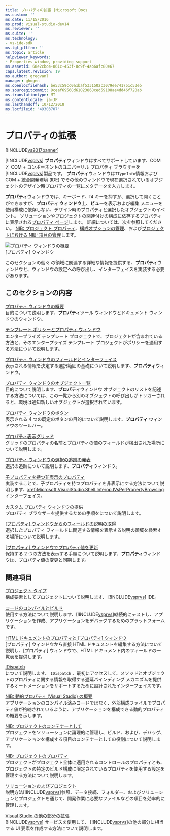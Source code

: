 ```yaml
---
title: プロパティの拡張 |Microsoft Docs
ms.custom: ''
ms.date: 11/15/2016
ms.prod: visual-studio-dev14
ms.reviewer: ''
ms.suite: ''
ms.technology:
- vs-ide-sdk
ms.tgt_pltfrm: ''
ms.topic: article
helpviewer_keywords:
- Properties window, providing support
ms.assetid: 68e2cbd4-861c-453f-8c9f-4ab6afc80e67
caps.latest.revision: 19
ms.author: gregvanl
manager: ghogen
ms.openlocfilehash: be53c59cc0a1baf5331502c3079ee741751c53eb
ms.sourcegitcommit: 9ceaf69568d61023868ced59108ae4dd46f720ab
ms.translationtype: MT
ms.contentlocale: ja-JP
ms.lasthandoff: 10/12/2018
ms.locfileid: "49303707"
---
```

# <a name="extending-properties"></a>プロパティの拡張
[!INCLUDE[vs2017banner](../../includes/vs2017banner.md)]

[!INCLUDE[vsprvs](../../includes/vsprvs-md.md)] **プロパティ**ウィンドウはすべてサポートしています、COM と COM + コンポーネントのユニバーサル プロパティ ブラウザーを[!INCLUDE[vsprvs](../../includes/vsprvs-md.md)]製品です。 **プロパティ**ウィンドウは`ITypeInfo`情報および COM + 統合開発環境 (IDE) でその他のウィンドウで現在選択されているオブジェクトのデザイン時プロパティの一覧にメタデータを入力します。  
  
 **プロパティ**ウィンドウでは、キーボード、f4 キーを押すか、選択して開くことができますが、**プロパティ ウィンドウ**上、**ビュー**を表示および編集 メニューを使用構成に依存しない、デザイン時のプロパティと選択したオブジェクトのイベント。 ソリューションやプロジェクトの関連付けの構成に依存するプロパティに表示される[プロパティ ページ](../../extensibility/internals/property-pages.md)します。 詳細については、次を参照してください。 [NIB: プロジェクト プロパティ](http://msdn.microsoft.com/en-us/fb126574-24ad-4c96-9b2b-6e1f3879ba50)、[構成オプションの管理](../../extensibility/internals/managing-configuration-options.md)、および[プロジェクトにおける NIB: 項目の管理](http://msdn.microsoft.com/en-us/762e606b-7f44-4b66-97a1-e30a703654a0)します。  
  
 ![プロパティ ウィンドウの概要](../../extensibility/internals/media/vspropertieswindow.png "vsPropertiesWindow")  
[プロパティ] ウィンドウ  
  
 このセクションの個々 の領域に関連する詳細な情報を提供する、**プロパティ**ウィンドウと、ウィンドウの設定への呼び出し、インターフェイスを実装する必要があります。  
  
## <a name="in-this-section"></a>このセクションの内容  
 [プロパティ ウィンドウの概要](../../extensibility/internals/properties-window-overview.md)  
 目的について説明します、**プロパティ**ツール ウィンドウとドキュメント ウィンドウのウィンドウ。  
  
 [テンプレート ポリシーとプロパティ ウィンドウ](../../extensibility/internals/template-policy-and-the-properties-window.md)  
 エンタープライズ テンプレート プロジェクトで、プロジェクトが含まれている方法と、そのエンタープライズ テンプレート プロジェクトがポリシーを適用する方法について説明します。  
  
 [プロパティ ウィンドウのフィールドとインターフェイス](../../extensibility/internals/properties-window-fields-and-interfaces.md)  
 表示される情報を決定する選択範囲の基礎について説明します、**プロパティ**ウィンドウ。  
  
 [プロパティ ウィンドウのオブジェクト一覧](../../extensibility/internals/properties-window-object-list.md)  
 目的について説明します、**プロパティ**ウィンドウ オブジェクトのリストを記述する方法については、この一覧から別のオブジェクトの呼び出しがトリガーされると、環境は通知新しいオブジェクトが選択されています。  
  
 [プロパティ ウィンドウのボタン](../../extensibility/internals/properties-window-buttons.md)  
 表示される 4 つの既定のボタンの目的について説明します、**プロパティ** ウィンドウのツールバー。  
  
 [プロパティ表示グリッド](../../extensibility/internals/properties-display-grid.md)  
 グリッドのプロパティの名前とプロパティの値のフィールドが検出された場所について説明します。  
  
 [プロパティ ウィンドウの選択の追跡の発表](../../misc/announcing-property-window-selection-tracking.md)  
 選択の追跡について説明します、**プロパティ**ウィンドウ。  
  
 [子プロパティを持つ非表示のプロパティ](../../misc/hiding-properties-that-have-child-properties.md)  
 実装することで、子プロパティを持つプロパティを非表示にする方法について説明します、<xref:Microsoft.VisualStudio.Shell.Interop.IVsPerPropertyBrowsing>インターフェイス。  
  
 [カスタム プロパティ ウィンドウの提供](../../misc/providing-a-custom-properties-window.md)  
 プロパティ ブラウザーを提供するための手順をについて説明します。  
  
 [[プロパティ] ウィンドウからのフィールドの説明の取得](../../misc/getting-field-descriptions-from-the-properties-window.md)  
 選択したプロパティ フィールドに関連する情報を表示する説明の領域を検索する場所について説明します。  
  
 [[プロパティ] ウィンドウでプロパティ値を更新](../../misc/updating-property-values-in-the-properties-window.md)  
 保持する 2 つの方法を表示する手順について説明します、**プロパティ**ウィンドウは、プロパティ値の変更と同期します。  
  
## <a name="related-sections"></a>関連項目  
 [プロジェクト タイプ](../../extensibility/internals/project-types.md)  
 構成要素としてプロジェクトについて説明します、 [!INCLUDE[vsprvs](../../includes/vsprvs-md.md)] IDE。  
  
 [コードのコンパイルとビルド](../../ide/compiling-and-building-in-visual-studio.md)  
 使用する方法について説明します、[!INCLUDE[vsprvs](../../includes/vsprvs-md.md)]継続的にテストし、アプリケーションを作成、アプリケーションをデバッグするためのプラットフォームです。  
  
 [HTML ドキュメントのプロパティと [プロパティ] ウィンドウ](http://msdn.microsoft.com/library/46e3d164-a1a7-42f9-87b0-344e10a37b62)  
 [プロパティ] ウィンドウから直接 HTML ドキュメントを編集する方法について説明し、[プロパティ] ウィンドウで、HTML ドキュメント内のフィールドの一覧表を提供します。  
  
 [IDispatch](http://msdn.microsoft.com/en-us/ebbff4bc-36b2-4861-9efa-ffa45e013eb5)  
 について説明します、 `IDispatch` 、最初にアクセスして、メソッドとオブジェクトのプロパティに関する情報を取得する遅延バインディング メカニズムを提供するオートメーションをサポートするために設計されたインターフェイスです。  
  
 [NIB: 動的プロパティ (Visual Studio) の概要](http://msdn.microsoft.com/en-us/f5102027-1431-4195-ae40-9b991de46d3a)  
 アプリケーションのコンパイル済みコードではなく、外部構成ファイルでプロパティ値が格納されているように、アプリケーションを構成できる動的プロパティの概要を示します。  
  
 [NIB: プロジェクトのコンテナーとして](http://msdn.microsoft.com/en-us/87d40f63-f487-4767-8963-64beec27ba1b)  
 プロジェクトをソリューションに論理的に管理し、ビルド、および、デバッグ、アプリケーションを構成する項目のコンテナーとしての役割について説明します。  
  
 [NIB: プロジェクトのプロパティ](http://msdn.microsoft.com/en-us/fb126574-24ad-4c96-9b2b-6e1f3879ba50)  
 プロジェクトがプロジェクト全体に適用されるコントロールのプロパティとも、プロジェクトの特定のビルド構成に限定されているプロパティを使用する設定を管理する方法について説明します。  
  
 [ソリューションおよびプロジェクト](../../ide/solutions-and-projects-in-visual-studio.md)  
 説明方法[!INCLUDE[vsprvs](../../includes/vsprvs-md.md)]参照、データ接続、フォルダー、およびソリューションとプロジェクトを通じて、開発作業に必要なファイルなどの項目を効率的に管理します。  
  
 [Visual Studio の他の部分の拡張](../../extensibility/extending-other-parts-of-visual-studio.md)  
 [!INCLUDE[vsprvs](../../includes/vsprvs-md.md)] サービスを使用して、 [!INCLUDE[vsprvs](../../includes/vsprvs-md.md)]の他の部分に相当する UI 要素を作成する方法について説明します。

